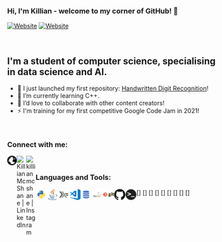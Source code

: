 ### Hi, I'm Killian - welcome to my corner of GitHub! 👋

[![Website](https://img.shields.io/website?label=killianmcshane&style=for-the-badge&url=https%3A%2F%2Fkillianmcshane.io)](https://github.com/killianmcshane)
[![Website](https://img.shields.io/badge/killianmcshane-0077B5?style=for-the-badge&logo=linkedin&logoColor=white)](https://www.linkedin.com/in/killian-mcshane-1a71b3197/)

<br />

## I'm a student of computer science, specialising in data science and AI.

- 🔭 I just launched my first repository: [Handwritten Digit Recognition][repo]!
- 🌱 I’m currently learning C++.
- 👯 I’d love to collaborate with other content creators!
- ⚡ I'm training for my first competitive Google Code Jam in 2021!

<br />

### Connect with me:

[<img align="left" alt="killianmcshane.io" width="22px" src="https://raw.githubusercontent.com/iconic/open-iconic/master/svg/globe.svg" />][website]
[<img align="left" alt="Killian McShane | LinkedIn" width="22px" src="https://cdn.jsdelivr.net/npm/simple-icons@v3/icons/linkedin.svg" />][linkedin]
[<img align="left" alt="killianmcshane | Instagram" width="22px" src="https://cdn.jsdelivr.net/npm/simple-icons@v3/icons/instagram.svg" />][instagram]

<br />

### Languages and Tools:

[<img align="left" alt="Python" width="26px" src=https://raw.githubusercontent.com/github/explore/80688e429a7d4ef2fca1e82350fe8e3517d3494d/topics/python/python.png />]
[<img align="left" alt="Java" width="26px" src=https://raw.githubusercontent.com/github/explore/80688e429a7d4ef2fca1e82350fe8e3517d3494d/topics/java/java.png />]
[<img align="left" alt="Haskell" width="26px" src=https://raw.githubusercontent.com/github/explore/80688e429a7d4ef2fca1e82350fe8e3517d3494d/topics/haskell/haskell.png />]
[<img align="left" alt="Visual Studio Code" width="26px" src="https://raw.githubusercontent.com/github/explore/80688e429a7d4ef2fca1e82350fe8e3517d3494d/topics/visual-studio-code/visual-studio-code.png" />]
[<img align="left" alt="SQL" width="26px" src="https://raw.githubusercontent.com/github/explore/80688e429a7d4ef2fca1e82350fe8e3517d3494d/topics/sql/sql.png" />]
[<img align="left" alt="MySQL" width="26px" src="https://raw.githubusercontent.com/github/explore/80688e429a7d4ef2fca1e82350fe8e3517d3494d/topics/mysql/mysql.png" />]
[<img align="left" alt="Git" width="26px" src="https://raw.githubusercontent.com/github/explore/80688e429a7d4ef2fca1e82350fe8e3517d3494d/topics/git/git.png" />]
[<img align="left" alt="GitHub" width="26px" src="https://raw.githubusercontent.com/github/explore/78df643247d429f6cc873026c0622819ad797942/topics/github/github.png" />]
[<img align="left" alt="Terminal" width="26px" src="https://raw.githubusercontent.com/github/explore/80688e429a7d4ef2fca1e82350fe8e3517d3494d/topics/terminal/terminal.png" />]

<br />

[website]: https://killianmcshane.github.io

[instagram]: https://instagram.com/killianmcshane

[linkedin]: https://www.linkedin.com/in/killian-mcshane-1a71b3197/

[repo]: https://github.com/killianmcshane/Optical-Digit-Recognition-Using-Self-Implemented-k-Nearest-Neighbours-Algorithm
